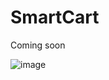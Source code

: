 # SmartCart


Coming soon


![image](https://github.com/cyoni/SmartCart/blob/master/cart.png=250x250)

